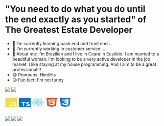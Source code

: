 # "You need to do what you do until the end exactly as you started" of The Greatest Estate Developer

- 🔭 I’m currently learning back end and front end ...
- 🌱 I'm currently working in customer service ...
- 💬 About me: I'm Brazilian and I live in Ceará in Eusébio. I am married to a beautiful woman. I'm looking to be a very active developer in the job market. I like staying at my house programming. And I aim to be a great professional!!!
- 😄 Pronouns: Him/His
- 😐 Fun fact: I'm not funny

<div>
  <a href="https://github.com/soujisofts"></a>
  <img height="180em" src="https://github-readme-stats.vercel.app/api?username=soujisofts&show_icons=true&theme=dracula&include_all_commits=true&count_private=true" />
  <img height="180em" src="https://github-readme-stats.vercel.app/api/top-langs/?username=soujisofts&layout=compact&langs_count=16&theme=dracula" />
</div>

<div style="display: inline_block"><br>
  <img align="center" alt="Kaiky-Js" height="30" width="40" src="https://raw.githubusercontent.com/devicons/devicon/master/icons/javascript/javascript-plain.svg">
  <img align="center" alt="Kaiky-Ts" height="30" width="40" src="https://raw.githubusercontent.com/devicons/devicon/master/icons/typescript/typescript-plain.svg">
  <img align="center" alt="Kaiky-React" height="30" width="40" src="https://raw.githubusercontent.com/devicons/devicon/master/icons/react/react-original.svg">
  <img align="center" alt="Kaiky-HTML" height="30" width="40" src="https://raw.githubusercontent.com/devicons/devicon/master/icons/html5/html5-original.svg">
  <img align="center" alt="Kaiky-CSS" height="30" width="40" src="https://raw.githubusercontent.com/devicons/devicon/master/icons/css3/css3-original.svg">
</div>

 ##
 
<div>
  <a href="https://instagram.com/kaikyxavierr" target="_blank"><img src="https://img.shields.io/badge/-Instagram-%23E4405F?style=for-the-badge&logo=instagram&logoColor=white" target="_blank"></a> 
  <a href = "mailto:kaikyxavier59@gmail.com"><img src="https://img.shields.io/badge/-Gmail-%23333?style=for-the-badge&logo=gmail&logoColor=white" target="_blank"></a>
  <a href="https://www.linkedin.com/in/kaiky-xavier-91836327b/" target="_blank"><img src="https://img.shields.io/badge/-LinkedIn-%230077B5?style=for-the-badge&logo=linkedin&logoColor=white" target="_blank"></a> 
  
</div>
